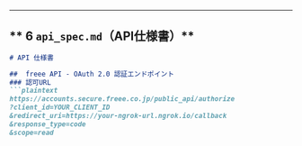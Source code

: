 
---

## ** 6️ `api_spec.md`（API仕様書）**
```markdown
# API 仕様書

##  freee API - OAuth 2.0 認証エンドポイント
### 認可URL
```plaintext
https://accounts.secure.freee.co.jp/public_api/authorize
?client_id=YOUR_CLIENT_ID
&redirect_uri=https://your-ngrok-url.ngrok.io/callback
&response_type=code
&scope=read
